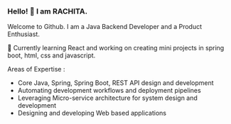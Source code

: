 ### Hello! 👋 I am RACHITA.

Welcome to Github. 
I am a Java Backend Developer and a Product Enthusiast.

🔭 Currently learning React and working on creating mini projects in spring boot, html, css and javascript. 

Areas of Expertise :
- Core Java, Spring, Spring Boot, REST API design and development
- Automating development workflows and deployment pipelines
- Leveraging Micro-service architecture for system design and development
- Designing and developing Web based applications
<!---
Skills & Technologies/ Platforms :
- Java, Spring, Spring Boot
- HTML/CSS, Javascript
- Webservices/ RESTful API
- Selenium and Junit 
- PostgreSQL, MySQL, Oracle DB, MongoDB
- Websphere, Weblogic, Tomcat Application Servers
- Maven and ANT build tools
- CI/CD : Jenkins Pipelines
- Git, Bitbucket, Subversion : version control tools
- Digital Ocean, AWS, GCP
- Eclipse/ Visual Studio Code IDEs

![Github stats](https://github-readme-stats.vercel.app/api?username=rachitasingh1&show_icons=true&theme=radical)

<h2 align="left">Reach me at:</h2>

<strong> [Linkedin](https://linkedin.com/in/atihcar)</strong>   <strong> [Twitter](https://twitter.com/atihcars)</strong>   <strong> [Github](https://github.com/rachitasingh1)</strong>
-->
<!---
rachitasingh1/rachitasingh1 is a ✨ special ✨ repository because its `README.md` (this file) appears on your GitHub profile.
You can click the Preview link to take a look at your changes.
--->

